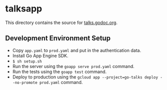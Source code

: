 talksapp
========

This directory contains the source for [talks.godoc.org](https://talks.godoc.org).

Development Environment Setup
-----------------------------

- Copy `app.yaml` to `prod.yaml` and put in the authentication data.
- Install Go App Engine SDK.
- `$ sh setup.sh`
- Run the server using the `goapp serve prod.yaml` command.
- Run the tests using the `goapp test` command.
- Deploy to production using the `gcloud app --project=go-talks deploy --no-promote prod.yaml` command.
